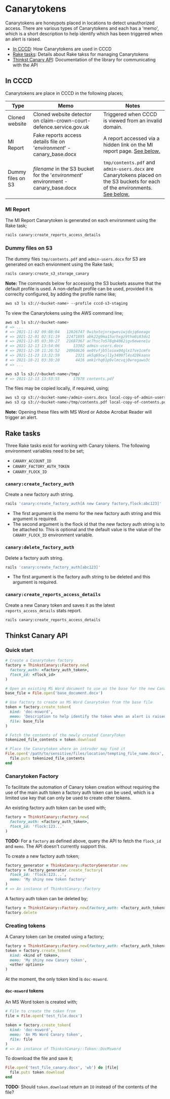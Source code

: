 # Canarytokens

Canarytokens are honeypots placed in locations to detect unauthorized access.
There are various types of Canarytokens and each has a 'memo', which is a short
description to help identify which has been triggered when an alert is raised.

* [In CCCD](#in-cccd): How Canarytokens are used in CCCD
* [Rake tasks](#rake-tasks): Details about Rake takss for managing Canarytokens
* [Thinkst Canary API](#thinkst-canary-api): Documentation of the library for communicating with the API
## In CCCD

Canarytokens are place in CCCD in the following places;

| Type | Memo | Notes |
|---|---|---|
| Cloned website | Cloned website detector on claim-crown-court-defence.service.gov.uk | Triggered when CCCD is viewed from an invalid domain. |
| MI Report | Fake reports access details file on '_environment_' - canary_base.docx | A report accessed via a hidden link on the MI report page. [See below.](#mi-report) |
| Dummy files on S3 | _filename_ in the S3 bucket for the '_environment_' environment - canary_base.docx | `tmp/contents.pdf` and `admin-users.docx` are Canarytokens placed on the S3 buckets for each of the environments. [See below.](#dummy-files-on-s3) |

### MI Report

The MI Report Canarytoken is generated on each environment using the Rake task;

```bash
rails canary:create_reports_access_details
```

### Dummy files on S3

The dummy files `tmp/contents.pdf` and `admin-users.docx` for S3 are generated
on each envionment using the Rake task;

```bash
rails canary:create_s3_storage_canary
```

**Note:** The commands below for accessing the S3 buckets assume that the
default profile is used. A non-default profile can be used, provided it is
correclty configured, by adding the profile name like;

```bash
aws s3 ls s3://<bucket-name> --profile cccd-s3-staging
```

To view the Canarytokens using the AWS command line;

```bash
aws s3 ls s3://<bucket-name>
# => ...
# => 2021-11-02 09:08:04   12026747 9wihxtojnrxgweviwjdxjq6oeagx
# => 2021-12-01 02:51:19   22471895 abk22g9ma15urhxgz9tho0i83do1
# => 2021-12-05 03:30:27   21687367 ac7hsc7o578qb4062igv6ewene1u
# => 2021-12-13 13:54:06      13302 admin-users.docx
# => 2021-12-10 11:26:52   20960626 ae0tvfjb5loiox04glx17ve1cmfn
# => 2021-11-23 13:32:59       2321 ak5q69cwjl1y3409fl4sd28kaanx
# => 2021-10-21 03:30:20       4416 amk1rhq61p9vlmcvqj0wregawo3c
# => ...

aws s3 ls s3://<bucket-name>/tmp/
# => 2021-12-13 13:53:55      17678 contents.pdf
```

The files may be copied locally, if required, using;

```bash
aws s3 cp s3://<bucket-name>/admin-users.docx local-copy-of-admin-users.docx
aws s3 cp s3://<bucket-name>/tmp/contents.pdf local-copy-of-contents.pdf
```

**Note:** Opening these files with MS Word or Adobe Acrobat Reader will trigger
an alert.

## Rake tasks

Three Rake tasks exist for working with Canary tokens. The following
environment variables need to be set;

* `CANARY_ACCOUNT_ID`
* `CANARY_FACTORY_AUTH_TOKEN`
* `CANARY_FLOCK_ID`

### `canary:create_factory_auth`

Create a new factory auth string.

```bash
rails 'canary:create_factory_auth[A new Canary factory,flock:abc123]'
```

* The first argument is the memo for the new factory auth string and this
  argument is required.
* The second argument is the flock id that the new factory auth string is to be
  attached to. This is optional and the default value is the value of the
  `CANARY_FLOCK_ID` environment variable.

### `canary:delete_factory_auth`

Delete a factory auth string.

```bash
rails 'canary:create_factory_auth[abc123]'
```

* The first argument is the factory auth string to be deleted and this argument
  is required.

### `canary:create_reports_access_details`

Create a new Canary token and saves it as the latest `reports_access_details`
stats report.

```bash
rails canary:create_reports_access_details
```

## Thinkst Canary API

### Quick start

```ruby
# Create a Canarytoken factory
factory = ThinkstCanary::Factory.new(
  factory_auth: <factory_auth_token>,
  flock_id: <flock_id>
)

# Open an existing MS Word document to use as the base for the new Canarytoken
base_file = File.open('base_document.docx')

# Use factory to create an MS Word Canarytoken from the base file
token = factory.create_token(
  kind: 'doc-msword',
  memo: 'Description to help identify the token when an alert is raised',
  file: base_file
)

# Fetch the contents of the newly created CanaryToken
tokenized_file_contents = token.download

# Place the Canarytoken where an intruder may find it
File.open('/path/to/sensitive/files/location/tempting_file_name.docx', 'wb') do |file|
  file.puts tokenized_file_contents
end
```

### Canarytoken Factory

To facilitate the automation of Canary token creation without requiring the
use of the main auth token a factory auth token can be used, which is a limited
use key that can only be used to create other tokens.

An existing factory auth token can be used with;

```ruby
factory = ThinkstCanary::Factory.new(
  factory_auth: <factory_auth_token>,
  flock_id: 'flock:123...'
)
```

**TODO:** For a `factory` as defined above, query the API to fetch the
`flock_id` and `memo`. The API doesn't currently support this.

To create a new factory auth token;

```ruby
factory_generator = ThinksCanary::FactoryGenerator.new
factory = factory_generator.create_factory(
  flock_id: 'flock:123...',
  memo: 'My shiny new token factory'
)
# => An instance of ThinkstCanary::Factory
```

A factory auth token can be deleted by;

```ruby
factory = ThinkstCanary::Factory.new(factory_auth: <factory_auth_token>)
factory.delete
```

### Creating tokens

A Canary token can be created using a factory;

```ruby
factory = ThinkstCanary::Factory.new(factory_auth: <factory_auth_token>, flock_id: 'flock:123...')
token = factory.create_token(
  kind: <kind of token>,
  memo: 'My shiny new Canary token',
  <other options>
)
```

At the moment, the only token kind is `doc-msword`.

#### `doc-msword` tokens

An MS Word token is created with;

```ruby
# File to create the token from
file = File.open('test_file.docx')

token = factory.create_token(
  kind: 'doc-msword',
  memo: 'An MS Word Canary token',
  file: file
)
# => An instance of ThinkstCanary::Token::DocMsword
```

To download the file and save it;

```ruby
File.open('test_file_canary.docx', 'wb') do |file|
  file.puts token.download
end
```

**TODO:** Should `token.download` return an `IO` instead of the contents of the file?

